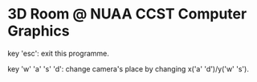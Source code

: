 # 3D Room @ NUAA CCST Computer Graphics

key 'esc': exit this programme.

key 'w' 'a' 's' 'd': change camera's place by changing x('a' 'd')/y('w' 's').